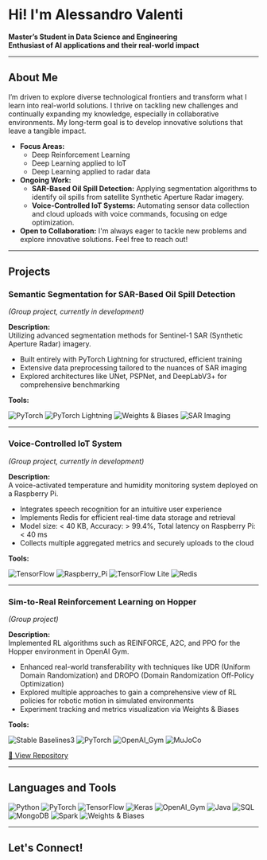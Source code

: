 

<!--
**alesh-hub/alesh-hub** is a ✨ _special_ ✨ repository because its `README.md` (this file) appears on your GitHub profile.

Here are some ideas to get you started:

- 🔭 I’m currently working on ...
- 🌱 I’m currently learning ...
- 👯 I’m looking to collaborate on ...
- 🤔 I’m looking for help with ...
- 💬 Ask me about ...
- 📫 How to reach me: ...
- 😄 Pronouns: ...
- ⚡ Fun fact: ...
-->
# **Hi! I'm Alessandro Valenti**

**Master’s Student in Data Science and Engineering**  
**Enthusiast of AI applications and their real-world impact**

---

## **About Me**

I’m driven to explore diverse technological frontiers and transform what I learn into real-world solutions. I thrive on tackling new challenges and continually expanding my knowledge, especially in collaborative environments. My long-term goal is to develop innovative solutions that leave a tangible impact.
- **Focus Areas:**  
  - Deep Reinforcement Learning  
  - Deep Learning applied to IoT  
  - Deep Learning applied to radar data
- **Ongoing Work:**  
  - **SAR-Based Oil Spill Detection:** Applying segmentation algorithms to identify oil spills from satellite Synthetic Aperture Radar imagery.  
  - **Voice-Controlled IoT Systems:** Automating sensor data collection and cloud uploads with voice commands, focusing on edge optimization.  
- **Open to Collaboration:** I'm always eager to tackle new problems and explore innovative solutions. Feel free to reach out!

---

## **Projects**

### **Semantic Segmentation for SAR-Based Oil Spill Detection**  
*(Group project, currently in development)*

**Description:**  
Utilizing advanced segmentation methods for Sentinel-1 SAR (Synthetic Aperture Radar) imagery.  
- Built entirely with PyTorch Lightning for structured, efficient training  
- Extensive data preprocessing tailored to the nuances of SAR imaging  
- Explored architectures like UNet, PSPNet, and DeepLabV3+ for comprehensive benchmarking

**Tools:**

![PyTorch](https://img.shields.io/badge/-PyTorch-orange) ![PyTorch Lightning](https://img.shields.io/badge/-PyTorch_Lightning-lightgrey) ![Weights & Biases](https://img.shields.io/badge/-Weights_&_Biases-yellow) ![SAR Imaging](https://img.shields.io/badge/-SAR_Imaging-green)

---

### **Voice-Controlled IoT System**  
*(Group project, currently in development)*

**Description:**  
A voice-activated temperature and humidity monitoring system deployed on a Raspberry Pi.  
- Integrates speech recognition for an intuitive user experience  
- Implements Redis for efficient real-time data storage and retrieval  
- Model size: < 40 KB, Accuracy: > 99.4%, Total latency on Raspberry Pi: < 40 ms  
- Collects multiple aggregated metrics and securely uploads to the cloud

**Tools:**

![TensorFlow](https://img.shields.io/badge/-TensorFlow-orange) ![Raspberry_Pi](https://img.shields.io/badge/-Raspberry_Pi-red) ![TensorFlow Lite](https://img.shields.io/badge/-TFLite-lightgrey) ![Redis](https://img.shields.io/badge/-Redis-red)

---

### **Sim-to-Real Reinforcement Learning on Hopper**  
*(Group project)*

**Description:**   
Implemented RL algorithms such as REINFORCE, A2C, and PPO for the Hopper environment in OpenAI Gym.  
- Enhanced real-world transferability with techniques like UDR (Uniform Domain Randomization) and DROPO (Domain Randomization Off-Policy Optimization)  
- Explored multiple approaches to gain a comprehensive view of RL policies for robotic motion in simulated environments  
- Experiment tracking and metrics visualization via Weights & Biases

**Tools:**

![Stable Baselines3](https://img.shields.io/badge/-Stable_Baselines3-blue) ![PyTorch](https://img.shields.io/badge/-PyTorch-orange) ![OpenAI_Gym](https://img.shields.io/badge/-OpenAI_Gym-blueviolet) ![MuJoCo](https://img.shields.io/badge/-MuJoCo-brown)

[🔗 View Repository](https://github.com/YourUsername/Sim-to-Real-RL-Project)

---

## **Languages and Tools**
![Python](https://img.shields.io/badge/-Python-blue) 
![PyTorch](https://img.shields.io/badge/-PyTorch-orange) 
![TensorFlow](https://img.shields.io/badge/-TensorFlow-red) 
![Keras](https://img.shields.io/badge/-Keras-lightgrey) 
![OpenAI_Gym](https://img.shields.io/badge/-OpenAI_Gym-blueviolet) 
![Java](https://img.shields.io/badge/-Java-blue) 
![SQL](https://img.shields.io/badge/-SQL-lightgrey) 
![MongoDB](https://img.shields.io/badge/-MongoDB-green) 
![Spark](https://img.shields.io/badge/-Spark-lightgrey) 
![Weights & Biases](https://img.shields.io/badge/-Weights_&_Biases-yellow)

---

## **Let's Connect!**

<!-- 
- 🌐 [Portfolio](https://yourportfolio.com)
- 🐦 [Twitter](https://twitter.com/YourHandle)
- 💼 [LinkedIn](https://linkedin.com/in/YourProfile)
-->
